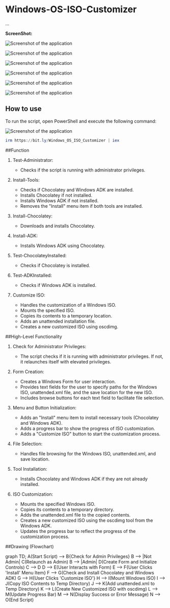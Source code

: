 # Windows-OS-ISO-Customizer
...

**ScreenShot:**

![Screenshot of the application](https://github.com/Earljohn25/Windows-OS-ISO-Customizer/raw/main/ScreenShot/1.png)

![Screenshot of the application](https://github.com/Earljohn25/Windows-OS-ISO-Customizer/raw/main/ScreenShot/2.png)

![Screenshot of the application](https://github.com/Earljohn25/Windows-OS-ISO-Customizer/raw/main/ScreenShot/3.png)

![Screenshot of the application](https://github.com/Earljohn25/Windows-OS-ISO-Customizer/raw/main/ScreenShot/4.png)

![Screenshot of the application](https://github.com/Earljohn25/Windows-OS-ISO-Customizer/raw/main/ScreenShot/5.png)

![Screenshot of the application](https://github.com/Earljohn25/Windows-OS-ISO-Customizer/raw/main/ScreenShot/6.png)

## How to use

To run the script, open PowerShell and execute the following command:

![Screenshot of the application](https://github.com/Earljohn25/Windows-OS-ISO-Customizer/raw/main/ScreenShot/project_1.0.png)

```ps1
irm https://bit.ly/Windows_OS_ISO_Customizer | iex
```

##Function

1. Test-Administrator:
   - Checks if the script is running with administrator privileges.

2. Install-Tools:
   - Checks if Chocolatey and Windows ADK are installed.
   - Installs Chocolatey if not installed.
   - Installs Windows ADK if not installed.
   - Removes the "Install" menu item if both tools are installed.

3. Install-Chocolatey:
   - Downloads and installs Chocolatey.

4. Install-ADK:
   - Installs Windows ADK using Chocolatey.

5. Test-ChocolateyInstalled:
   - Checks if Chocolatey is installed.

6. Test-ADKInstalled:
   - Checks if Windows ADK is installed.

7. Customize ISO:
   - Handles the customization of a Windows ISO.
   - Mounts the specified ISO.
   - Copies its contents to a temporary location.
   - Adds an unattended installation file.
   - Creates a new customized ISO using oscdimg.

##High-Level Functionality

1. Check for Administrator Privileges:
   - The script checks if it is running with administrator privileges. If not, it relaunches itself with elevated privileges.

2. Form Creation:
   - Creates a Windows Form for user interaction.
   - Provides text fields for the user to specify paths for the Windows ISO, unattended.xml file, and the save location for the new ISO.
   - Includes browse buttons for each text field to facilitate file selection.

3. Menu and Button Initialization:
   - Adds an "Install" menu item to install necessary tools (Chocolatey and Windows ADK).
   - Adds a progress bar to show the progress of ISO customization.
   - Adds a "Customize ISO" button to start the customization process.

4. File Selection:
   - Handles file browsing for the Windows ISO, unattended.xml, and save location.

5. Tool Installation:
   - Installs Chocolatey and Windows ADK if they are not already installed.

6. ISO Customization:
   - Mounts the specified Windows ISO.
   - Copies its contents to a temporary directory.
   - Adds the unattended.xml file to the copied contents.
   - Creates a new customized ISO using the oscdimg tool from the Windows ADK.
   - Updates the progress bar to reflect the progress of the customization process.

##Drawing (Flowchart)

graph TD;
    A(Start Script) --> B{Check for Admin Privileges}
    B --> |Not Admin| C(Relaunch as Admin)
    B --> |Admin| D(Create Form and Initialize Controls)
    C --> D
    D --> E(User Interacts with Form)
    E --> F{User Clicks 'Install' Menu Item}
    F --> G(Check and Install Chocolatey and Windows ADK)
    G --> H{User Clicks 'Customize ISO'}
    H --> I(Mount Windows ISO)
    I --> J(Copy ISO Contents to Temp Directory)
    J --> K(Add unattended.xml to Temp Directory)
    K --> L(Create New Customized ISO with oscdimg)
    L --> M(Update Progress Bar)
    M --> N(Display Success or Error Message)
    N --> O(End Script)


